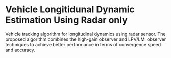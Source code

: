 # Vehicle Longitidunal Dynamic Estimation Using Radar only
 Vehicle tracking algorithm for longitudinal dynamics using radar sensor. The proposed algorithm combines the high-gain observer and LPV/LMI observer techniques to achieve better performance in terms of convergence speed and accuracy.

